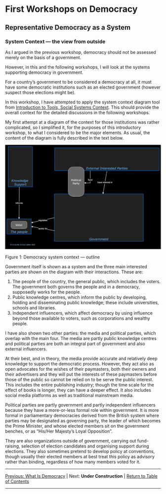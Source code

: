 # First Workshops on Democracy

## Representative Democracy as a System

### System Context ― the view from outside

As I argued in the previous workshop, democracy should not be assessed merely on the basis of a government.

However, in this and the following workshops, I will look at the systems supporting democracy in government.

For a country’s government to be considered a democracy at all, it must have some democratic institutions such as an elected government (however suspect those elections might be).

In this workshop, I have attempted to apply the system context diagram tool from [Introduction to Tools, Social Systems Context](../../../Introduction/framework/intrototools/socialsystems/systemcontext). This should provide the overall context for the detailed discussions in the following workshops.

My first attempt at a diagram of the context for those institutions was rather complicated, so I simplified it, for the purposes of this introductory workshop, to what I considered to be the major elements. As usual, the content of the diagram is fully described in the text below.  

<img src="/assets/images/Democratic Institutions - outline.jpg" alt="Outline system context diagram for representative democracy , as described in the text" class=diagram />

Figure 1: Democracy system context ― outline

Government itself is shown as a system and the three main interested parties  are shown on the diagram with their interactions. These are:

1. The people of the country, the general public, which includes the voters. The government both governs the people and in a democracy, supposedly works for the people.
2. Public knowledge centres, which inform the public by developing, holding and disseminating public knowledge; these include universities, schools and libraries.
3. Independent influencers, which affect democracy by using influence beyond those available to voters, such as corporations and wealthy people.

I have also shown two other parties: the media and political parties, which overlap with the main four. The media are partly public knowledge centres and political parties are both an integral part of government and also external influencers.

At their best, and in theory, the media  provide accurate and relatively deep knowledge to support the democratic process. However, they act also as open advocates for the wishes of their paymasters, both their owners and their advertisers and they will put the interests of these paymasters before those of the public so cannot be relied on to be serve the public interest. This includes the entire publishing industry; though the time scale for the effect of books is longer, they can have a deeper effect. It also includes social media platforms as well as traditional mainstream media.

Political parties are partly government and partly independent influencers because they have a more-or-less formal role within government. It is more formal in parliamentary democracies derived from the British system where parties may be designated as governing party, the leader of which becomes the Prime Minister, and whose elected members sit on the government benches, or as “His/Her Majesty’s Loyal Opposition”.

They are also organizations outside of government, carrying out fund-raising, selection of election candidates and organising support during elections. They also sometimes pretend to develop policy at conventions, though usually their elected members at best treat this policy as advisory rather than binding, regardless of how many members voted for it.

***
[Previous: What Is Democracy](../whatisdemocracy) \| Next: **Under Construction** <!-- [Next: Workshop on Countries](../../firstworkshops/nationstates/clarifyingconcepts) -->| [Return to Table of Contents](../../../index)

***
